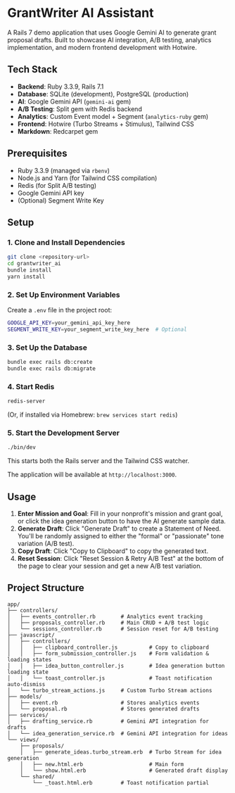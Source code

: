 # GrantWriter AI Assistant

A Rails 7 demo application that uses Google Gemini AI to generate grant proposal drafts. Built to showcase AI integration, A/B testing, analytics implementation, and modern frontend development with Hotwire.

## Tech Stack

- **Backend**: Ruby 3.3.9, Rails 7.1
- **Database**: SQLite (development), PostgreSQL (production)
- **AI**: Google Gemini API (`gemini-ai` gem)
- **A/B Testing**: Split gem with Redis backend
- **Analytics**: Custom Event model + Segment (`analytics-ruby` gem)
- **Frontend**: Hotwire (Turbo Streams + Stimulus), Tailwind CSS
- **Markdown**: Redcarpet gem

## Prerequisites

- Ruby 3.3.9 (managed via `rbenv`)
- Node.js and Yarn (for Tailwind CSS compilation)
- Redis (for Split A/B testing)
- Google Gemini API key
- (Optional) Segment Write Key

## Setup

### 1. Clone and Install Dependencies

```bash
git clone <repository-url>
cd grantwriter_ai
bundle install
yarn install
```

### 2. Set Up Environment Variables

Create a `.env` file in the project root:

```bash
GOOGLE_API_KEY=your_gemini_api_key_here
SEGMENT_WRITE_KEY=your_segment_write_key_here  # Optional
```

### 3. Set Up the Database

```bash
bundle exec rails db:create
bundle exec rails db:migrate
```

### 4. Start Redis

```bash
redis-server
```

(Or, if installed via Homebrew: `brew services start redis`)

### 5. Start the Development Server

```bash
./bin/dev
```

This starts both the Rails server and the Tailwind CSS watcher.

The application will be available at `http://localhost:3000`.

## Usage

1. **Enter Mission and Goal**: Fill in your nonprofit's mission and grant goal, or click the idea generation button to have the AI generate sample data.
2. **Generate Draft**: Click "Generate Draft" to create a Statement of Need. You'll be randomly assigned to either the "formal" or "passionate" tone variation (A/B test).
3. **Copy Draft**: Click "Copy to Clipboard" to copy the generated text.
4. **Reset Session**: Click "Reset Session & Retry A/B Test" at the bottom of the page to clear your session and get a new A/B test variation.

## Project Structure

```
app/
├── controllers/
│   ├── events_controller.rb        # Analytics event tracking
│   ├── proposals_controller.rb     # Main CRUD + A/B test logic
│   └── sessions_controller.rb      # Session reset for A/B testing
├── javascript/
│   ├── controllers/
│   │   ├── clipboard_controller.js          # Copy to clipboard
│   │   ├── form_submission_controller.js    # Form validation & loading states
│   │   ├── idea_button_controller.js        # Idea generation button loading state
│   │   └── toast_controller.js              # Toast notification auto-dismiss
│   └── turbo_stream_actions.js     # Custom Turbo Stream actions
├── models/
│   ├── event.rb                    # Stores analytics events
│   └── proposal.rb                 # Stores generated drafts
├── services/
│   ├── drafting_service.rb         # Gemini API integration for drafts
│   └── idea_generation_service.rb  # Gemini API integration for ideas
└── views/
    ├── proposals/
    │   ├── generate_ideas.turbo_stream.erb  # Turbo Stream for idea generation
    │   ├── new.html.erb                     # Main form
    │   └── show.html.erb                    # Generated draft display
    └── shared/
        └── _toast.html.erb         # Toast notification partial
```
